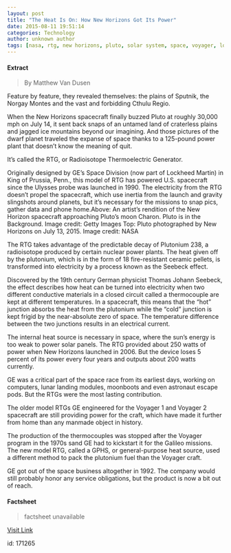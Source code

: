 ```yaml
---
layout: post
title: "The Heat Is On: How New Horizons Got Its Power"
date: 2015-08-11 19:51:14
categories: Technology
author: unknown author
tags: [nasa, rtg, new horizons, pluto, solar system, space, voyager, lockheed martin]
---
```



#### Extract
>By Matthew Van Dusen

Feature by feature, they revealed themselves: the plains of Sputnik, the Norgay Montes and the vast and forbidding Cthulu Regio.

When the New Horizons spacecraft finally buzzed Pluto at roughly 30,000 mph on July 14, it sent back snaps of an untamed land of craterless plains and jagged ice mountains beyond our imagining. And those pictures of the dwarf planet traveled the expanse of space thanks to a 125-pound power plant that doesn’t know the meaning of quit.

It’s called the RTG, or Radioisotope Thermoelectric Generator.

Originally designed by GE’s Space Division (now part of Lockheed Martin) in King of Prussia, Penn., this model of RTG has powered U.S. spacecraft since the Ulysses probe was launched in 1990. The electricity from the RTG doesn’t propel the spacecraft, which use inertia from the launch and gravity slingshots around planets, but it’s necessary for the missions to snap pics, gather data and phone home.Above: An artist’s rendition of the New Horizon spacecraft approaching Pluto’s moon Charon. Pluto is in the Background. Image credit: Getty Images Top: Pluto photographed by New Horizons on July 13, 2015. Image credit: NASA

The RTG takes advantage of the predictable decay of Plutonium 238, a radioisotope produced by certain nuclear power plants. The heat given off by the plutonium, which is in the form of 18 fire-resistant ceramic pellets, is transformed into electricity by a process known as the Seebeck effect.

Discovered by the 19th century German physicist Thomas Johann Seebeck, the effect describes how heat can be turned into electricity when two different conductive materials in a closed circuit called a thermocouple are kept at different temperatures. In a spacecraft, this means that the “hot” junction absorbs the heat from the plutonium while the “cold” junction is kept frigid by the near-absolute zero of space. The temperature difference between the two junctions results in an electrical current. 

The internal heat source is necessary in space, where the sun’s energy is too weak to power solar panels. The RTG provided about 250 watts of power when New Horizons launched in 2006. But the device loses 5 percent of its power every four years and outputs about 200 watts currently.

GE was a critical part of the space race from its earliest days, working on computers, lunar landing modules, moonboots and even astronaut escape pods. But the RTGs were the most lasting contribution.

The older model RTGs GE engineered for the Voyager 1 and Voyager 2 spacecraft are still providing power for the craft, which have made it further from home than any manmade object in history.

The production of the thermocouples was stopped after the Voyager program in the 1970s sand GE had to kickstart it for the Galileo missions. The new model RTG, called a GPHS, or general-purpose heat source, used a different method to pack the plutonium fuel than the Voyager craft.

GE got out of the space business altogether in 1992. The company would still probably honor any service obligations, but the product is now a bit out of reach.

#### Factsheet
>factsheet unavailable

[Visit Link](http://www.gereports.com/post/126446178145)

id:  171265
